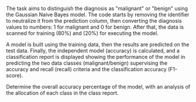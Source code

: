 The task aims to distinguish the diagnosis as "malignant" or "benign" using the Gaussian Naive Bayes model. The code starts by removing the identifier to neutralize it from the prediction column, then converting the diagnosis values ​​to numbers: 1 for malignant and 0 for benign. After that, the data is scanned for training (80%) and (20%) for executing the model.

A model is built using the training data, then the results are predicted on the test data. Finally, the independent model (accuracy) is calculated, and a classification report is displayed showing the performance of the model in predicting the two data classes (malignant/benign) supervising the accuracy and recall (recall) criteria and the classification accuracy (F1-score).

Determine the overall accuracy percentage of the model, with an analysis of the allocation of each class in the class report.
